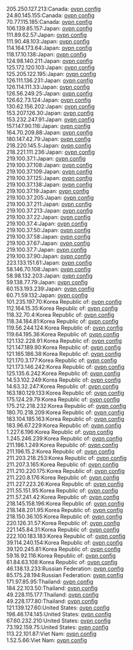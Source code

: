 205.250.127.213:Canada: [ovpn config](vpn/205_250_127_213.ovpn)  
24.80.145.155:Canada: [ovpn config](vpn/24_80_145_155.ovpn)  
70.77.115.185:Canada: [ovpn config](vpn/70_77_115_185.ovpn)  
106.139.85.157:Japan: [ovpn config](vpn/106_139_85_157.ovpn)  
111.89.62.57:Japan: [ovpn config](vpn/111_89_62_57.ovpn)  
111.90.48.103:Japan: [ovpn config](vpn/111_90_48_103.ovpn)  
114.164.173.64:Japan: [ovpn config](vpn/114_164_173_64.ovpn)  
118.17.10.138:Japan: [ovpn config](vpn/118_17_10_138.ovpn)  
124.98.140.211:Japan: [ovpn config](vpn/124_98_140_211.ovpn)  
125.172.120.103:Japan: [ovpn config](vpn/125_172_120_103.ovpn)  
125.205.122.195:Japan: [ovpn config](vpn/125_205_122_195.ovpn)  
126.111.136.231:Japan: [ovpn config](vpn/126_111_136_231.ovpn)  
126.114.111.33:Japan: [ovpn config](vpn/126_114_111_33.ovpn)  
126.56.249.25:Japan: [ovpn config](vpn/126_56_249_25.ovpn)  
126.62.73.124:Japan: [ovpn config](vpn/126_62_73_124.ovpn)  
130.62.156.202:Japan: [ovpn config](vpn/130_62_156_202.ovpn)  
153.207.126.30:Japan: [ovpn config](vpn/153_207_126_30.ovpn)  
153.232.247.91:Japan: [ovpn config](vpn/153_232_247_91.ovpn)  
157.147.90.116:Japan: [ovpn config](vpn/157_147_90_116.ovpn)  
164.70.209.88:Japan: [ovpn config](vpn/164_70_209_88.ovpn)  
180.147.42.79:Japan: [ovpn config](vpn/180_147_42_79.ovpn)  
218.220.145.5:Japan: [ovpn config](vpn/218_220_145_5.ovpn)  
218.221.111.236:Japan: [ovpn config](vpn/218_221_111_236.ovpn)  
219.100.37.1:Japan: [ovpn config](vpn/219_100_37_1.ovpn)  
219.100.37.108:Japan: [ovpn config](vpn/219_100_37_108.ovpn)  
219.100.37.109:Japan: [ovpn config](vpn/219_100_37_109.ovpn)  
219.100.37.125:Japan: [ovpn config](vpn/219_100_37_125.ovpn)  
219.100.37.138:Japan: [ovpn config](vpn/219_100_37_138.ovpn)  
219.100.37.19:Japan: [ovpn config](vpn/219_100_37_19.ovpn)  
219.100.37.205:Japan: [ovpn config](vpn/219_100_37_205.ovpn)  
219.100.37.211:Japan: [ovpn config](vpn/219_100_37_211.ovpn)  
219.100.37.213:Japan: [ovpn config](vpn/219_100_37_213.ovpn)  
219.100.37.22:Japan: [ovpn config](vpn/219_100_37_22.ovpn)  
219.100.37.4:Japan: [ovpn config](vpn/219_100_37_4.ovpn)  
219.100.37.50:Japan: [ovpn config](vpn/219_100_37_50.ovpn)  
219.100.37.58:Japan: [ovpn config](vpn/219_100_37_58.ovpn)  
219.100.37.67:Japan: [ovpn config](vpn/219_100_37_67.ovpn)  
219.100.37.7:Japan: [ovpn config](vpn/219_100_37_7.ovpn)  
219.100.37.90:Japan: [ovpn config](vpn/219_100_37_90.ovpn)  
223.133.151.61:Japan: [ovpn config](vpn/223_133_151_61.ovpn)  
58.146.70.108:Japan: [ovpn config](vpn/58_146_70_108.ovpn)  
58.98.132.203:Japan: [ovpn config](vpn/58_98_132_203.ovpn)  
59.138.77.79:Japan: [ovpn config](vpn/59_138_77_79.ovpn)  
60.153.193.239:Japan: [ovpn config](vpn/60_153_193_239.ovpn)  
60.71.59.132:Japan: [ovpn config](vpn/60_71_59_132.ovpn)  
101.235.197.70:Korea Republic of: [ovpn config](vpn/101_235_197_70.ovpn)  
112.164.15.35:Korea Republic of: [ovpn config](vpn/112_164_15_35.ovpn)  
118.32.70.4:Korea Republic of: [ovpn config](vpn/118_32_70_4.ovpn)  
118.34.184.81:Korea Republic of: [ovpn config](vpn/118_34_184_81.ovpn)  
119.56.244.124:Korea Republic of: [ovpn config](vpn/119_56_244_124.ovpn)  
119.64.195.36:Korea Republic of: [ovpn config](vpn/119_64_195_36.ovpn)  
121.132.228.91:Korea Republic of: [ovpn config](vpn/121_132_228_91.ovpn)  
121.147.189.90:Korea Republic of: [ovpn config](vpn/121_147_189_90.ovpn)  
121.165.186.38:Korea Republic of: [ovpn config](vpn/121_165_186_38.ovpn)  
121.170.3.177:Korea Republic of: [ovpn config](vpn/121_170_3_177.ovpn)  
121.173.146.242:Korea Republic of: [ovpn config](vpn/121_173_146_242.ovpn)  
125.135.6.242:Korea Republic of: [ovpn config](vpn/125_135_6_242.ovpn)  
14.53.102.249:Korea Republic of: [ovpn config](vpn/14_53_102_249.ovpn)  
14.63.32.247:Korea Republic of: [ovpn config](vpn/14_63_32_247.ovpn)  
163.180.129.133:Korea Republic of: [ovpn config](vpn/163_180_129_133.ovpn)  
175.124.29.79:Korea Republic of: [ovpn config](vpn/175_124_29_79.ovpn)  
175.212.218.232:Korea Republic of: [ovpn config](vpn/175_212_218_232.ovpn)  
180.70.218.209:Korea Republic of: [ovpn config](vpn/180_70_218_209.ovpn)  
183.104.185.163:Korea Republic of: [ovpn config](vpn/183_104_185_163.ovpn)  
183.96.67.229:Korea Republic of: [ovpn config](vpn/183_96_67_229.ovpn)  
1.227.6.196:Korea Republic of: [ovpn config](vpn/1_227_6_196.ovpn)  
1.245.246.239:Korea Republic of: [ovpn config](vpn/1_245_246_239.ovpn)  
211.186.1.249:Korea Republic of: [ovpn config](vpn/211_186_1_249.ovpn)  
211.196.15.2:Korea Republic of: [ovpn config](vpn/211_196_15_2.ovpn)  
211.203.218.253:Korea Republic of: [ovpn config](vpn/211_203_218_253.ovpn)  
211.207.3.165:Korea Republic of: [ovpn config](vpn/211_207_3_165.ovpn)  
211.210.220.175:Korea Republic of: [ovpn config](vpn/211_210_220_175.ovpn)  
211.220.8.176:Korea Republic of: [ovpn config](vpn/211_220_8_176.ovpn)  
211.227.223.26:Korea Republic of: [ovpn config](vpn/211_227_223_26.ovpn)  
211.55.151.95:Korea Republic of: [ovpn config](vpn/211_55_151_95.ovpn)  
211.57.241.42:Korea Republic of: [ovpn config](vpn/211_57_241_42.ovpn)  
218.145.158.196:Korea Republic of: [ovpn config](vpn/218_145_158_196.ovpn)  
218.148.201.95:Korea Republic of: [ovpn config](vpn/218_148_201_95.ovpn)  
218.150.36.105:Korea Republic of: [ovpn config](vpn/218_150_36_105.ovpn)  
220.126.31.57:Korea Republic of: [ovpn config](vpn/220_126_31_57.ovpn)  
221.145.84.31:Korea Republic of: [ovpn config](vpn/221_145_84_31.ovpn)  
222.100.183.183:Korea Republic of: [ovpn config](vpn/222_100_183_183.ovpn)  
39.114.240.154:Korea Republic of: [ovpn config](vpn/39_114_240_154.ovpn)  
39.120.245.81:Korea Republic of: [ovpn config](vpn/39_120_245_81.ovpn)  
59.16.92.116:Korea Republic of: [ovpn config](vpn/59_16_92_116.ovpn)  
61.84.63.108:Korea Republic of: [ovpn config](vpn/61_84_63_108.ovpn)  
46.138.13.233:Russian Federation: [ovpn config](vpn/46_138_13_233.ovpn)  
85.175.28.194:Russian Federation: [ovpn config](vpn/85_175_28_194.ovpn)  
171.97.85.95:Thailand: [ovpn config](vpn/171_97_85_95.ovpn)  
184.22.103.50:Thailand: [ovpn config](vpn/184_22_103_50.ovpn)  
49.228.115.177:Thailand: [ovpn config](vpn/49_228_115_177.ovpn)  
49.228.177.80:Thailand: [ovpn config](vpn/49_228_177_80.ovpn)  
121.139.127.60:United States: [ovpn config](vpn/121_139_127_60.ovpn)  
198.46.174.145:United States: [ovpn config](vpn/198_46_174_145.ovpn)  
67.60.232.210:United States: [ovpn config](vpn/67_60_232_210.ovpn)  
73.192.159.75:United States: [ovpn config](vpn/73_192_159_75.ovpn)  
113.22.101.87:Viet Nam: [ovpn config](vpn/113_22_101_87.ovpn)  
1.52.5.66:Viet Nam: [ovpn config](vpn/1_52_5_66.ovpn)  
